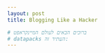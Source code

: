 ```yaml
---
layout: post
title: Blogging Like a Hacker

# ברוכים הבאים לעולם המיינקראפט
# datapacks העתיד זה: 
---
```

